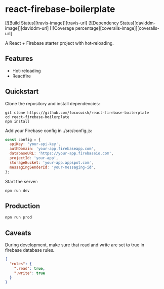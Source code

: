 # react-firebase-boilerplate
[![Build Status][travis-image]][travis-url] [![Dependency Status][daviddm-image]][daviddm-url] [![Coverage percentage][coveralls-image]][coveralls-url]

A React + Firebase starter project with hot-reloading. 

## Features

- Hot-reloading
- Reactfire

## Quickstart

Clone the repository and install dependencies:

```
git clone https://github.com/focuswish/react-firebase-boilerplate
cd react-firebase-boilerplate
npm install
```

Add your Firebase config in ./src/config.js:

```js
const config = {
  apiKey: 'your-api-key',
  authDomain: 'your-app.firebaseapp.com',
  databaseURL: 'https://your-app.firebaseio.com',
  projectId: 'your-app',
  storageBucket: 'your-app.appspot.com',
  messagingSenderId: 'your-messaging-id',
};
```

Start the server:

```bash
npm run dev
```

## Production

```bash
npm run prod
```

## Caveats

During development, make sure that read and write are set to true in firebase database rules.

```json
{
  "rules": {
    ".read": true,
    ".write": true
  }
}
```




